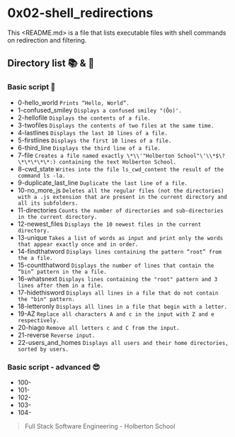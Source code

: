 # 0x02-shell_redirections

This <README.md> is a file that lists executable files with shell commands on redirection and filtering.

## Directory list :books: & :page_facing_up:

### Basic script :monocle_face:

* 0-hello_world ```Prints “Hello, World”.```
* 1-confused_smiley ```Displays a confused smiley "(Ôo)'.```
* 2-hellofile ```Displays the contents of a file.```
* 3-twofiles ```Displays the contents of two files at the same time.```
* 4-lastlines ```Displays the last 10 lines of a file.```
* 5-firstlines ```Displays the first 10 lines of a file.```
* 6-third_line ```Displays the third line of a file.```
* 7-file ```Creates a file named exactly \*\\'"Holberton School"\'\\*$\?\*\*\*\*\*:) containing the text Holberton School.```
* 8-cwd_state ```Writes into the file ls_cwd_content the result of the command ls -la.```
* 9-duplicate_last_line ```Duplicate the last line of a file. ```
* 10-no_more_js ```Deletes all the regular files (not the directories) with a .js extension that are present in the current directory and all its subfolders.```
* 11-directories ```Counts the number of directories and sub-directories in the current directory.```
* 12-newest_files ```Displays the 10 newest files in the current directory.```
* 13-unique ```Takes a list of words as input and print only the words that appear exactly once and in order.```
* 14-findthatword ```Displays lines containing the pattern “root” from the a file.```
* 15-countthatword ```Displays the number of lines that contain the “bin” pattern in the a file.```
* 16-whatsnext ```Displays lines containing the "root" pattern and 3 lines after them in a file.```
* 17-hidethisword ```Displays all lines in a file that do not contain the "bin" pattern.```
* 18-letteronly ```Displays all lines in a file that begin with a letter. ```
* 19-AZ ```Replace all characters A and c in the input with Z and e respectively.```
* 20-hiago ```Remove all letters c and C from the input.```
* 21-reverse ```Reverse input.```
* 22-users_and_homes ```Displays all users and their home directories, sorted by users.```

### Basic script - advanced :sunglasses:

* 100- ``` ```
* 101- ``` ```
* 102- ``` ```
* 103- ``` ```
* 104- ``` ```


> Full Stack Software Engineering - Holberton School 